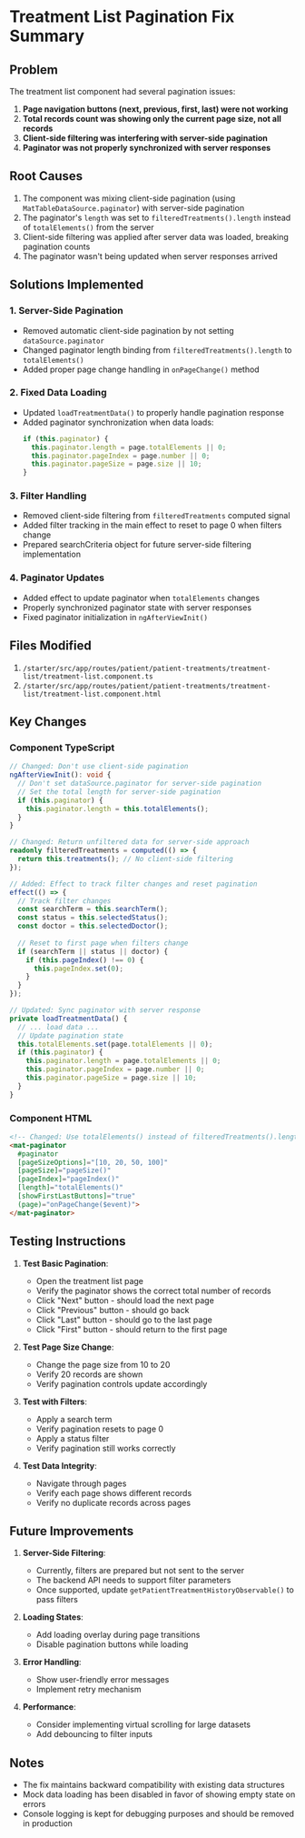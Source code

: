 # Treatment List Pagination Fix Summary

## Problem
The treatment list component had several pagination issues:
1. **Page navigation buttons (next, previous, first, last) were not working**
2. **Total records count was showing only the current page size, not all records**
3. **Client-side filtering was interfering with server-side pagination**
4. **Paginator was not properly synchronized with server responses**

## Root Causes
1. The component was mixing client-side pagination (using `MatTableDataSource.paginator`) with server-side pagination
2. The paginator's `length` was set to `filteredTreatments().length` instead of `totalElements()` from the server
3. Client-side filtering was applied after server data was loaded, breaking pagination counts
4. The paginator wasn't being updated when server responses arrived

## Solutions Implemented

### 1. Server-Side Pagination
- Removed automatic client-side pagination by not setting `dataSource.paginator`
- Changed paginator length binding from `filteredTreatments().length` to `totalElements()`
- Added proper page change handling in `onPageChange()` method

### 2. Fixed Data Loading
- Updated `loadTreatmentData()` to properly handle pagination response
- Added paginator synchronization when data loads:
  ```typescript
  if (this.paginator) {
    this.paginator.length = page.totalElements || 0;
    this.paginator.pageIndex = page.number || 0;
    this.paginator.pageSize = page.size || 10;
  }
  ```

### 3. Filter Handling
- Removed client-side filtering from `filteredTreatments` computed signal
- Added filter tracking in the main effect to reset to page 0 when filters change
- Prepared searchCriteria object for future server-side filtering implementation

### 4. Paginator Updates
- Added effect to update paginator when `totalElements` changes
- Properly synchronized paginator state with server responses
- Fixed paginator initialization in `ngAfterViewInit()`

## Files Modified
1. `/starter/src/app/routes/patient/patient-treatments/treatment-list/treatment-list.component.ts`
2. `/starter/src/app/routes/patient/patient-treatments/treatment-list/treatment-list.component.html`

## Key Changes

### Component TypeScript
```typescript
// Changed: Don't use client-side pagination
ngAfterViewInit(): void {
  // Don't set dataSource.paginator for server-side pagination
  // Set the total length for server-side pagination
  if (this.paginator) {
    this.paginator.length = this.totalElements();
  }
}

// Changed: Return unfiltered data for server-side approach
readonly filteredTreatments = computed(() => {
  return this.treatments(); // No client-side filtering
});

// Added: Effect to track filter changes and reset pagination
effect(() => {
  // Track filter changes
  const searchTerm = this.searchTerm();
  const status = this.selectedStatus();
  const doctor = this.selectedDoctor();
  
  // Reset to first page when filters change
  if (searchTerm || status || doctor) {
    if (this.pageIndex() !== 0) {
      this.pageIndex.set(0);
    }
  }
});

// Updated: Sync paginator with server response
private loadTreatmentData() {
  // ... load data ...
  // Update pagination state
  this.totalElements.set(page.totalElements || 0);
  if (this.paginator) {
    this.paginator.length = page.totalElements || 0;
    this.paginator.pageIndex = page.number || 0;
    this.paginator.pageSize = page.size || 10;
  }
}
```

### Component HTML
```html
<!-- Changed: Use totalElements() instead of filteredTreatments().length -->
<mat-paginator
  #paginator
  [pageSizeOptions]="[10, 20, 50, 100]"
  [pageSize]="pageSize()"
  [pageIndex]="pageIndex()"
  [length]="totalElements()"
  [showFirstLastButtons]="true"
  (page)="onPageChange($event)">
</mat-paginator>
```

## Testing Instructions

1. **Test Basic Pagination**:
   - Open the treatment list page
   - Verify the paginator shows the correct total number of records
   - Click "Next" button - should load the next page
   - Click "Previous" button - should go back
   - Click "Last" button - should go to the last page
   - Click "First" button - should return to the first page

2. **Test Page Size Change**:
   - Change the page size from 10 to 20
   - Verify 20 records are shown
   - Verify pagination controls update accordingly

3. **Test with Filters**:
   - Apply a search term
   - Verify pagination resets to page 0
   - Apply a status filter
   - Verify pagination still works correctly

4. **Test Data Integrity**:
   - Navigate through pages
   - Verify each page shows different records
   - Verify no duplicate records across pages

## Future Improvements

1. **Server-Side Filtering**: 
   - Currently, filters are prepared but not sent to the server
   - The backend API needs to support filter parameters
   - Once supported, update `getPatientTreatmentHistoryObservable()` to pass filters

2. **Loading States**:
   - Add loading overlay during page transitions
   - Disable pagination buttons while loading

3. **Error Handling**:
   - Show user-friendly error messages
   - Implement retry mechanism

4. **Performance**:
   - Consider implementing virtual scrolling for large datasets
   - Add debouncing to filter inputs

## Notes
- The fix maintains backward compatibility with existing data structures
- Mock data loading has been disabled in favor of showing empty state on errors
- Console logging is kept for debugging purposes and should be removed in production
